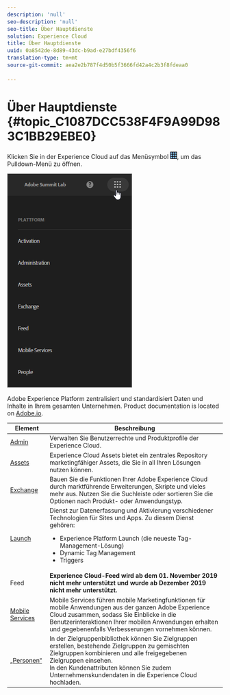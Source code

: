 ```yaml
---
description: 'null'
seo-description: 'null'
seo-title: Über Hauptdienste
solution: Experience Cloud
title: Über Hauptdienste
uuid: 0a8542de-8d89-43dc-b9ad-e27bdf4356f6
translation-type: tm+mt
source-git-commit: aea2e2b787f4d50b5f3666fd42a4c2b3f8fdeaa0

---
```



# Über Hauptdienste {#topic_C1087DCC538F4F9A99D983C1BB29EBE0}

Klicken Sie in der Experience Cloud auf das Menüsymbol ![](assets/menu-icon.png), um das Pulldown-Menü zu öffnen.

![](assets/experience-cloud-core-services.png)

Adobe Experience Platform zentralisiert und standardisiert Daten und Inhalte in Ihrem gesamten Unternehmen. Product documentation is located on [Adobe.io](https://www.adobe.io/apis/experienceplatform/home/services.html).

| Element | Beschreibung |
|--- |--- |
| [Admin](admin-getting-started/admin-getting-started.md) | Verwalten Sie Benutzerrechte und Produktprofile der Experience Cloud. |
| [Assets](experience-cloud-assets/experience-cloud-assets.md) | Experience Cloud Assets bietet ein zentrales Repository marketingfähiger Assets, die Sie in all Ihren Lösungen nutzen können. |
| [Exchange](https://experiencecloud.adobeexchange.com/) | Bauen Sie die Funktionen Ihrer Adobe Experience Cloud durch marktführende Erweiterungen, Skripte und vieles mehr aus. Nutzen Sie die Suchleiste oder sortieren Sie die Optionen nach Produkt- oder Anwendungstyp. |
| [Launch](activation/activation.md) | Dienst zur Datenerfassung und Aktivierung verschiedener Technologien für Sites und Apps. Zu diesem Dienst gehören:<ul><li>Experience Platform Launch (die neueste Tag-Management-Lösung)</li><li>Dynamic Tag Management</li><li>Triggers</li></ul> |
| Feed | **Experience Cloud-Feed wird ab dem 01. November 2019 nicht mehr unterstützt und wurde ab Dezember 2019 nicht mehr unterstützt.** |
| [Mobile Services](https://docs.adobe.com/content/help/en/mobile-services/using/home.html) | Mobile Services führen mobile Marketingfunktionen für mobile Anwendungen aus der ganzen Adobe Experience Cloud zusammen, sodass Sie Einblicke in die Benutzerinteraktionen Ihrer mobilen Anwendungen erhalten und gegebenenfalls Verbesserungen vornehmen können. |
| [„Personen“](audience-library/audience-library.md) | In der Zielgruppenbibliothek können Sie Zielgruppen erstellen, bestehende Zielgruppen zu gemischten Zielgruppen kombinieren und alle freigegebenen Zielgruppen einsehen.<br>In den Kundenattributen können Sie zudem Unternehmenskundendaten in die Experience Cloud hochladen. |
